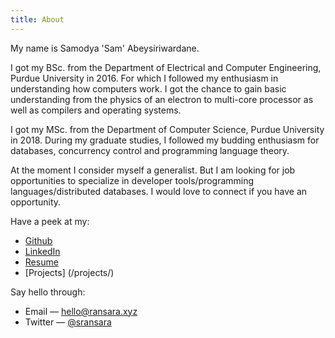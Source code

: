 ```yaml
---
title: About
---
```

My name is Samodya 'Sam' Abeysiriwardane.

I got my BSc. from the Department of Electrical and Computer Engineering, Purdue University in 2016. 
For which I followed my enthusiasm in understanding how computers work.
I got the chance to gain basic understanding from the physics of an electron
to multi-core processor as well as compilers and operating systems.

I got my MSc. from the Department of Computer Science, Purdue University in 2018.
During my graduate studies, I followed my budding enthusiasm for databases, concurrency control 
and programming language theory.

At the moment I consider myself a generalist. But I am looking for job opportunities to specialize in 
developer tools/programming languages/distributed databases. I would love to connect if you have an opportunity.

Have a peek at my:

- [Github](//github.com/sransara/)
- [LinkedIn](//www.linkedin.com/in/samodya-abeysiriwardane-b01866133/)
- [Resume](/files/resume/index.pdf)
- [Projects] (/projects/)

Say hello through:

- Email &mdash; hello@ransara.xyz
- Twitter &mdash; [@sransara](//twitter.com/sransara)

